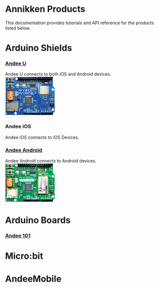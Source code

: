 # Annikken Products

This documentation provides tutorials and API reference for the products listed below.

# Arduino Shields

### [Andee U](https://annikkenconnect.com/andee-u)
Andee U connects to both iOS and Android devices.<br/>
![](/assets/gb-andee-u.png)

### Andee iOS
Andee iOS connects to iOS Devices.

### [Andee Android](https://annikkenconnect.com/andee-android)
Andee Android connects to Android devices.<br/>
![](/assets/gb-andee-android.png)


# Arduino Boards

### [Andee 101](https://annikkenconnect.com/andee-101)


# Micro:bit


# AndeeMobile